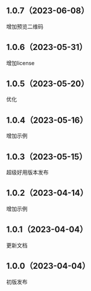 ## 1.0.7（2023-06-08）
增加预览二维码
## 1.0.6（2023-05-31）
增加license
## 1.0.5（2023-05-20）
优化
## 1.0.4（2023-05-16）
增加示例
## 1.0.3（2023-05-15）
超级好用版本发布
## 1.0.2（2023-04-14）
增加示例
## 1.0.1（2023-04-04）
更新文档
## 1.0.0（2023-04-04）
初版发布
